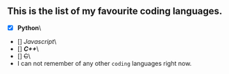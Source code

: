 ## This is the list of my favourite coding languages.
- [x] **Python**\
- [] *Javascript*\
- [] ***C++***\
- [] ~~C~~\
- I can not remember of any other `coding` languages right now.


